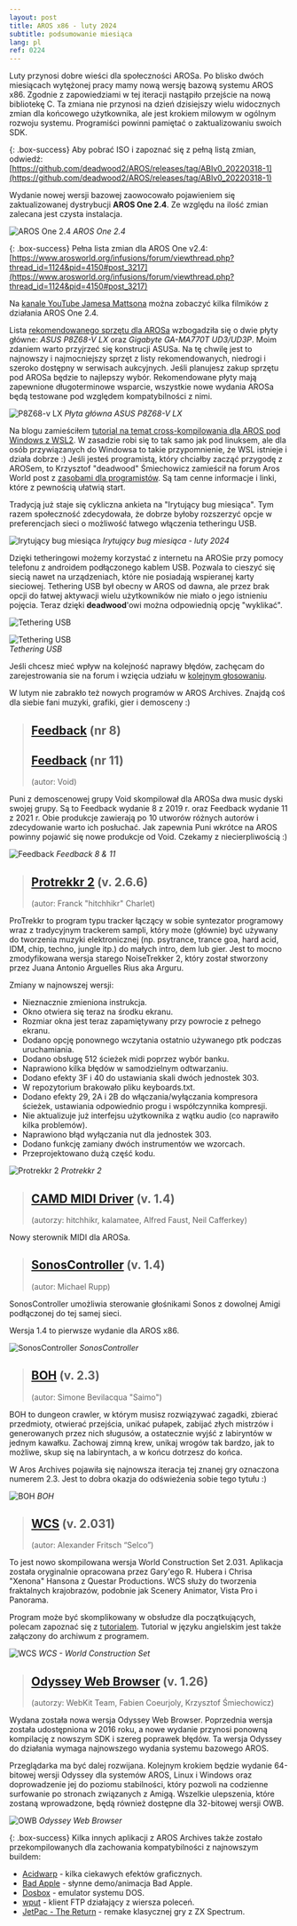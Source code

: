 ```yaml
---
layout: post
title: AROS x86 - luty 2024
subtitle: podsumowanie miesiąca
lang: pl
ref: 0224
---
```


Luty przynosi dobre wieści dla społeczności AROSa. Po blisko dwóch miesiącach wytężonej pracy mamy nową wersję bazową systemu AROS x86. Zgodnie z zapowiedziami w tej iteracji nastąpiło przejście na nową bibliotekę C. Ta zmiana nie przynosi na dzień dzisiejszy wielu widocznych zmian dla końcowego użytkownika, ale jest krokiem milowym w ogólnym rozwoju systemu. Programiści powinni pamiętać o zaktualizowaniu swoich SDK. 

{: .box-success}
Aby pobrać ISO i zapoznać się z pełną listą zmian, odwiedź:  
[https://github.com/deadwood2/AROS/releases/tag/ABIv0_20220318-1](https://github.com/deadwood2/AROS/releases/tag/ABIv0_20220318-1)

Wydanie nowej wersji bazowej zaowocowało pojawieniem się zaktualizowanej dystrybucji **AROS One 2.4**. Ze względu na ilość zmian zalecana jest czysta instalacja.

![AROS One 2.4](/assets/img/arosone24.jpg)
*AROS One 2.4*

{: .box-success}
Pełna lista zmian dla AROS One v2.4:  
[https://www.arosworld.org/infusions/forum/viewthread.php?thread_id=1124&pid=4150#post_3217](https://www.arosworld.org/infusions/forum/viewthread.php?thread_id=1124&pid=4150#post_3217)

Na [kanale YouTube Jamesa Mattsona](https://www.youtube.com/@jamesmattson6813/videos) można zobaczyć kilka filmików z działania AROS One 2.4.  

Lista [rekomendowanego sprzętu dla AROSa](https://en.wikibooks.org/wiki/Aros/Platforms/x86_Complete_System_HCL#Recommended_hardware) wzbogadziła się o dwie płyty główne: *ASUS P8Z68-V LX* oraz *Gigabyte GA-MA770T UD3/UD3P*. Moim zdaniem warto przyjrzeć się konstrucji ASUSa. Na tę chwilę jest to najnowszy i najmocniejszy sprzęt z listy rekomendowanych, niedrogi i szeroko dostępny w serwisach aukcyjnych. Jeśli planujesz zakup sprzętu pod AROSa będzie to najlepszy wybór. Rekomendowane płyty mają zapewnione długoterminowe wsparcie, wszystkie nowe wydania AROSa będą testowane pod względem kompatybilności z nimi. 

![P8Z68-v LX](/assets/img/p8z68v-lx.jpg)
*Płyta główna ASUS P8Z68-V LX*

Na blogu zamieściłem [tutorial na temat cross-kompilowania dla AROS pod Windows z WSL2](https://arosnews.github.io/jak-cross-kompilowac-aros-hosted-wsl/). W zasadzie robi się to tak samo jak pod linuksem, ale dla osób przywiązanych do Windowsa to takie przypomnienie, że WSL istnieje i działa dobrze :) Jeśli jesteś programistą, który chciałby zacząć przygodę z AROSem, to Krzysztof "deadwood" Śmiechowicz zamieścił na forum Aros World post z [zasobami dla programistów](https://www.arosworld.org/infusions/forum/viewthread.php?thread_id=1201). Są tam cenne informacje i linki, które z pewnością ułatwią start.

Tradycją już staje się cykliczna ankieta na "Irytujący bug miesiąca". Tym razem społeczność zdecydowała, że dobrze byłoby rozszerzyć opcje w preferencjach sieci o możliwość łatwego włączenia tetheringu USB.

![Irytujący bug miesiąca](/assets/img/ibotm0224.jpg)
*Irytujący bug miesiąca - luty 2024*

Dzięki tetheringowi możemy korzystać z internetu na AROSie przy pomocy telefonu z androidem podłączonego kablem USB. Pozwala to cieszyć się siecią nawet na urządzeniach, które nie posiadają wspieranej karty sieciowej. Tethering USB był obecny w AROS od dawna, ale przez brak opcji do łatwej aktywacji wielu użytkowników nie miało o jego istnieniu pojęcia. Teraz dzięki **deadwood**'owi można odpowiednią opcję "wyklikać".

![Tethering USB](/assets/img/te1.png)

![Tethering USB](/assets/img/te2.png)  
*Tethering USB*

Jeśli chcesz mieć wpływ na kolejność naprawy błędów, zachęcam do zarejestrowania sie na forum i wzięcia udziału w [kolejnym głosowaniu](https://www.arosworld.org/infusions/forum/viewthread.php?thread_id=1207).

W lutym nie zabrakło też nowych programów w AROS Archives. Znajdą coś dla siebie fani muzyki, grafiki, gier i demosceny :)

> ## [Feedback](http://archives.aros-exec.org/?function=showfile&file=demo/music/void-fb8-aros.i386-aros.zip) (nr 8)
> ## [Feedback](http://archives.aros-exec.org/?function=showfile&file=demo/music/void-fb11-aros.i386-aros.zip) (nr 11)
> (autor: Void)

Puni z demoscenowej grupy Void skompilował dla AROSa dwa music dyski swojej grupy. Są to Feedback wydanie 8 z 2019 r. oraz Feedback wydanie 11 z 2021 r. Obie produkcje zawierają po 10 utworów różnych autorów i zdecydowanie warto ich posłuchać. Jak zapewnia Puni wkrótce na AROS powinny pojawić się nowe produkcje od Void. Czekamy z niecierpliwością :)   

![Feedback](/assets/img/feedback11.jpg)
*Feedback 8 & 11*

> ## [Protrekkr 2](http://archives.aros-exec.org/?function=showfile&file=audio/tracker/ptk_v2.6.6.i386-aros.zip) (v. 2.6.6)
> (autor: Franck "hitchhikr" Charlet)

ProTrekkr to program typu tracker łączący w sobie syntezator programowy wraz z tradycyjnym trackerem sampli, który może (głównie) być używany do tworzenia muzyki elektronicznej (np. psytrance, trance goa, hard acid, IDM, chip, techno, jungle itp.) do małych intro, dem lub gier. Jest to mocno zmodyfikowana wersja starego NoiseTrekker 2, który został stworzony przez Juana Antonio Arguelles Rius aka Arguru. 

Zmiany w najnowszej wersji:
- Nieznacznie zmieniona instrukcja.
- Okno otwiera się teraz na środku ekranu.
- Rozmiar okna jest teraz zapamiętywany przy powrocie z pełnego ekranu.
- Dodano opcję ponownego wczytania ostatnio używanego ptk podczas uruchamiania.
- Dodano obsługę 512 ścieżek midi poprzez wybór banku.
- Naprawiono kilka błędów w samodzielnym odtwarzaniu.
- Dodano efekty 3F i 40 do ustawiania skali dwóch jednostek 303.
- W repozytorium brakowało pliku keyboards.txt.
- Dodano efekty 29, 2A i 2B do włączania/wyłączania kompresora ścieżek, ustawiania odpowiednio progu i współczynnika kompresji.
- Nie aktualizuje już interfejsu użytkownika z wątku audio (co naprawiło kilka problemów).
- Naprawiono błąd wyłączania nut dla jednostek 303.
- Dodano funkcję zamiany dwóch instrumentów we wzorcach.
- Przeprojektowano dużą część kodu.

![Protrekkr 2](/assets/img/ptk266.png)
*Protrekkr 2*

> ## [CAMD MIDI Driver](http://archives.aros-exec.org/?function=showfile&file=driver/audio/usbmidi.i386-aros.lha) (v. 1.4)
> (autorzy: hitchhikr, kalamatee, Alfred Faust, Neil Cafferkey)

Nowy sterownik MIDI dla AROSa.

> ## [SonosController](http://archives.aros-exec.org/?function=showfile&file=audio/misc/sonoscontroller.lha) (v. 1.4)
> (autor: Michael Rupp)

SonosController umożliwia sterowanie głośnikami Sonos z dowolnej Amigi podłączonej do tej samej sieci.

Wersja 1.4 to pierwsze wydanie dla AROS x86.

![SonosController](/assets/img/sonos.png)
*SonosController*


> ## [BOH](http://archives.aros-exec.org/?function=showfile&file=game/action/boh.i386-aros.lha) (v. 2.3)
> (autor: Simone Bevilacqua "Saimo")

BOH to dungeon crawler, w którym musisz rozwiązywać zagadki, zbierać przedmioty, otwierać przejścia, unikać pułapek, zabijać złych mistrzów i generowanych przez nich sługusów, a ostatecznie wyjść z labiryntów w jednym kawałku. Zachowaj zimną krew, unikaj wrogów tak bardzo, jak to możliwe, skup się na labiryntach, a w końcu dotrzesz do końca.

W Aros Archives pojawiła się najnowsza iteracja tej znanej gry oznaczona numerem 2.3. Jest to dobra okazja do odświeżenia sobie tego tytułu :)

![BOH](/assets/img/boh.jpg)
*BOH*

> ## [WCS](http://archives.aros-exec.org/?function=showfile&file=graphics/raytrace/wcs.multi-aros.lha) (v. 2.031)
> (autor: Alexander Fritsch “Selco”)

To jest nowo skompilowana wersja World Construction Set 2.031. Aplikacja została oryginalnie opracowana przez Gary'ego R. Hubera i Chrisa "Xenona" Hansona z Questar Productions. WCS służy do tworzenia fraktalnych krajobrazów, podobnie jak Scenery Animator, Vista Pro i Panorama.

Program może być skomplikowany w obsłudze dla początkujących, polecam zapoznać się z [tutorialem](http://www.bertinettobartolomeodavide.it/graficadigitale/amiga/WCS/Tutorial%20World%20Construction%20Set.html). Tutorial w języku angielskim jest także załączony do archiwum z programem.

![WCS](/assets/img/wcs.jpg)
*WCS - World Construction Set*

> ## [Odyssey Web Browser](http://archives.aros-exec.org/?function=showfile&file=network/browser/owb-1.26.i386-aros.zip) (v. 1.26)
> (autorzy: WebKit Team, Fabien Coeurjoly, Krzysztof Śmiechowicz)

Wydana została nowa wersja Odyssey Web Browser. Poprzednia wersja została udostępniona w 2016 roku, a nowe wydanie przynosi ponowną kompilację z nowszym SDK i szereg poprawek błędów. Ta wersja Odyssey do działania wymaga najnowszego wydania systemu bazowego AROS.  

Przeglądarka ma być dalej rozwijana. Kolejnym krokiem będzie wydanie 64-bitowej wersji Odyssey dla systemów AROS, Linux i Windows oraz doprowadzenie jej do poziomu stabilności, który pozwoli na codzienne surfowanie po stronach związanych z Amigą. Wszelkie ulepszenia, które zostaną wprowadzone, będą również dostępne dla 32-bitowej wersji OWB.

![OWB](/assets/img/owb126.jpg)
*Odyssey Web Browser*

{: .box-success}
Kilka innych aplikacji z AROS Archives także zostało przekompilowanych dla zachowania kompatybilności z najnowszym buildem:
- [Acidwarp](http://archives.aros-exec.org/?function=showfile&file=demo/misc/acidwarp.i386-aros.zip) - kilka ciekawych efektów graficznych.  
- [Bad Apple](http://archives.aros-exec.org/?function=showfile&file=demo/misc/badapple.i386-aros.zip) - słynne demo/animacja Bad Apple.  
- [Dosbox](http://archives.aros-exec.org/?function=showfile&file=emulation/computer/dosbox.i386-aros.zip) - emulator systemu DOS.  
- [wput](http://archives.aros-exec.org/?function=showfile&file=network/ftp/wput-0.3.4c.i386-aros.zip) - klient FTP działający z wiersza poleceń.  
- [JetPac - The Return](http://archives.aros-exec.org/?function=showfile&file=game/action/jetpac.i386-aros.zip) - remake klasycznej gry z ZX Spectrum.  
